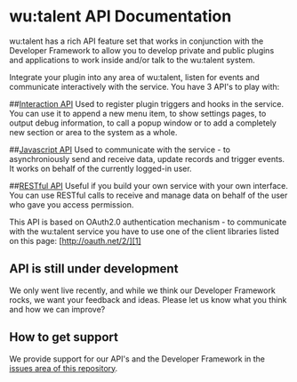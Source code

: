 wu:talent API Documentation
===

wu:talent has a rich API feature set that works in conjunction with the Developer Framework to allow you to develop private and public plugins and applications to work inside and/or talk to the wu:talent system.  

Integrate your plugin into any area of wu:talent, listen for events and communicate interactively with the service. You have 3 API's to play with:

##[Interaction API](https://github.com/oneworldmarket/wutalent-api/tree/master/stuff/INTERACTION_API)
Used to register plugin triggers and hooks in the service. You can use it to append a new menu item, to show settings pages, to output debug information, to call a popup window or to add a completely new section or area to the system as a whole.

##[Javascript API](https://github.com/oneworldmarket/wutalent-api/tree/master/stuff/JS_API)
Used to communicate with the service - to asynchroniously send and receive data, update records and trigger events. It works on behalf of the currently logged-in user.

##[RESTful API](https://github.com/oneworldmarket/wutalent-api/tree/master/stuff/REST_API)
Useful if you build your own service with your own interface. You can use RESTful calls to receive and manage data on behalf of the user who gave you access permission.  

This API is based on OAuth2.0 authentication mechanism - to communicate with the wu:talent service you have to use one of the client libraries listed on this page: [http://oauth.net/2/][1]

[1]: http://oauth.net/2/

## API is still under development
We only went live recently, and while we think our Developer Framework rocks, we want your feedback and ideas. Please let us know what you think and how we can improve?

## How to get support
We provide support for our API's and the Developer Framework in the [issues area of this repository](https://github.com/oneworldmarket/wutalent-api/issues?labels=&page=1&state=closed).
